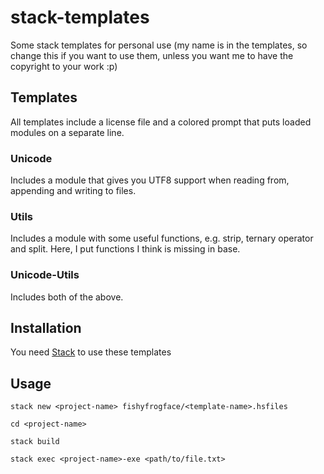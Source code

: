 # stack-templates
Some stack templates for personal use (my name is in the templates, so change this if you want to use them, unless you want me to have the copyright to your work :p)

## Templates

All templates include a license file and a colored prompt that puts loaded modules on a separate line.

### Unicode
Includes a module that gives you UTF8 support when reading from, appending and writing to files.

### Utils
Includes a module with some useful functions, e.g. strip, ternary operator and split. Here, I put functions I think is missing in base.

### Unicode-Utils
Includes both of the above.

## Installation
You need [Stack](https://www.haskell.org/platform/) to use these templates

## Usage
```
stack new <project-name> fishyfrogface/<template-name>.hsfiles
```
```
cd <project-name>
```
```
stack build
```
```
stack exec <project-name>-exe <path/to/file.txt>
```
